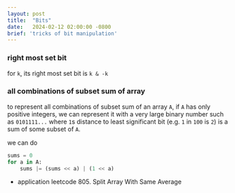 ```yaml
---
layout: post
title:  "Bits"
date:   2024-02-12 02:00:00 -0800
brief: 'tricks of bit manipulation'
---
```



### right most set bit
for `k`, its right most set bit is `k & -k`




### all combinations of subset sum of array
to represent all combinations of subset sum of an array `A`, if `A` has only positive integers, we can represent it with a very large binary number such as `0101111...` where `1`s distance to least significant bit (e.g. `1` in `100` is `2`) is a sum of some subset of `A`.

we can do

```python
sums = 0
for a in A:
    sums |= (sums << a) | (1 << a)
```

- application
leetcode 805. Split Array With Same Average

